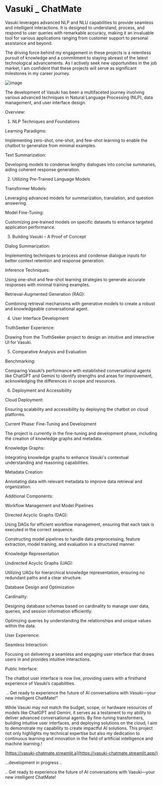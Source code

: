 # Vasuki _ ChatMate

Vasuki leverages advanced NLP and NLU capabilities to provide seamless and intelligent interactions. It is designed to understand, process, and respond to user queries with remarkable accuracy, making it an invaluable tool for various applications ranging from customer support to personal assistance and beyond.

The driving force behind my engagement in these projects is a relentless pursuit of knowledge and a commitment to staying abreast of the latest technological advancements. As I actively seek new opportunities in the job market, I am confident that these projects will serve as significant milestones in my career journey.

![image](https://github.com/AbhijithNidanakavi/Vasuki/assets/91921508/d9f5895f-00c3-48f1-8e38-cedf0f5d977c)

The development of Vasuki has been a multifaceted journey involving various advanced techniques in Natural Language Processing (NLP), data management, and user interface design.

Overview: 

1. NLP Techniques and Foundations

Learning Paradigms:

Implementing zero-shot, one-shot, and few-shot learning to enable the chatbot to generalize from minimal examples.

Text Summarization:

Developing models to condense lengthy dialogues into concise summaries, aiding coherent response generation.


2. Utilizing Pre-Trained Language Models

Transformer Models:

Leveraging advanced models for summarization, translation, and question answering.

Model Fine-Tuning:

Customizing pre-trained models on specific datasets to enhance targeted application performance.
 

3. Building Vasuki – A Proof of Concept

Dialog Summarization:

Implementing techniques to process and condense dialogue inputs for better context retention and response generation.

Inference Techniques:

Using one-shot and few-shot learning strategies to generate accurate responses with minimal training examples.

Retrieval-Augmented Generation (RAG):

Combining retrieval mechanisms with generative models to create a robust and knowledgeable conversational agent.
 

4. User Interface Development

TruthSeeker Experience:

Drawing from the TruthSeeker project to design an intuitive and interactive UI for Vasuki.
 

5. Comparative Analysis and Evaluation

Benchmarking:

Comparing Vasuki’s performance with established conversational agents like ChatGPT and Gemini to identify strengths and areas for improvement, acknowledging the differences in scope and resources.


6. Deployment and Accessibility

Cloud Deployment:

Ensuring scalability and accessibility by deploying the chatbot on cloud platforms.
 

Current Phase: Fine-Tuning and Development
 

The project is currently in the fine-tuning and development phase, including the creation of knowledge graphs and metadata.

Knowledge Graphs:

Integrating knowledge graphs to enhance Vasuki's contextual understanding and reasoning capabilities.

Metadata Creation:

Annotating data with relevant metadata to improve data retrieval and organization.
 

Additional Components:
 

Workflow Management and Model Pipelines

Directed Acyclic Graphs (DAG):

Using DAGs for efficient workflow management, ensuring that each task is executed in the correct sequence.

Constructing model pipelines to handle data preprocessing, feature extraction, model training, and evaluation in a structured manner.
 

Knowledge Representation

Undirected Acyclic Graphs (UAG):

Utilizing UAGs for hierarchical knowledge representation, ensuring no redundant paths and a clear structure.
 

Database Design and Optimization

Cardinality:

Designing database schemas based on cardinality to manage user data, queries, and session information efficiently.

Optimizing queries by understanding the relationships and unique values within the data.
 

User Experience:

Seamless Interaction:

Focusing on delivering a seamless and engaging user interface that draws users in and provides intuitive interactions.

Public Interface:

The chatbot user interface is now live, providing users with a firsthand experience of Vasuki’s capabilities.

​
.. Get ready to experience the future of AI conversations with Vasuki—your new intelligent ChatMate!"


While Vasuki may not match the budget, scope, or hardware resources of models like ChatGPT and Gemini, it serves as a testament to my ability to deliver advanced conversational agents. By fine-tuning transformers, building intuitive user interfaces, and deploying solutions on the cloud, I aim to demonstrate my capability to create impactful AI solutions. This project not only highlights my technical expertise but also my dedication to continuous learning and innovation in the field of artificial intelligence and machine learning.!

[https://vasuki-chatmate.streamlit.a](https://vasuki-chatmate.streamlit.app/)



...development in progress ..

.. Get ready to experience the future of AI conversations with Vasuki—your new intelligent ChatMate!
